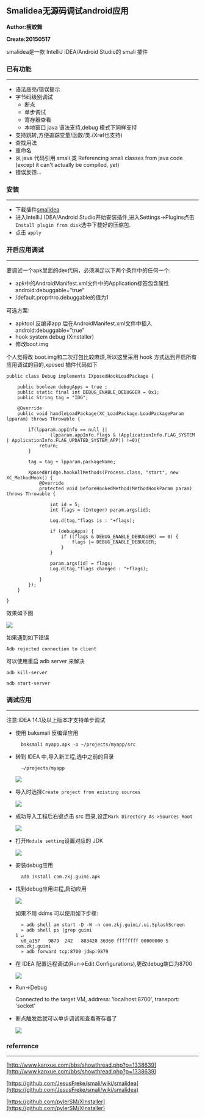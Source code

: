 ## Smalidea无源码调试android应用

<!-- create time: 2015-05-17 15:52:52  -->

<!-- This file is created from $MARBOO_HOME/.media/starts/default.md
本文件由 $MARBOO_HOME/.media/starts/default.md 复制而来 -->


**Author:瘦蛟舞**

**Create:20150517**

smalidea是一款 IntelliJ IDEA/Android Studio的 smali 插件

### 已有功能

---

- 语法高亮/错误提示
- 字节码级别调试
	* 断点
	* 单步调试
	* 寄存器查看
	* 本地窗口 java 语法支持,debug 模式下同样支持
- 支持跳转,方便追踪变量/函数/类.(Xref也支持)
- 查找用法
- 重命名
- 从 java 代码引用 smali 类 Referencing smali classes from java code (except it can't actually be compiled, yet)
- 错误反馈...

### 安装

---

- 下载插件[smalidea](https://bitbucket.org/JesusFreke/smali/downloads)
- 进入IntelliJ IDEA/Android Studio开始安装插件,进入Settings->Plugins点击```Install plugin from disk```选中下载好的压缩包.
- 点击 ```apply```

### 开启应用调试

---

要调试一个apk里面的dex代码，必须满足以下两个条件中的任何一个:

- apk中的AndroidManifest.xml文件中的Application标签包含属性android:debuggable=”true”
- /default.prop中ro.debuggable的值为1 

可选方案:

- apktool 反编译app 后在AndroidManifest.xml文件中插入android:debuggable=”true”
- hook system debug (Xinstaller)
- 修改boot.img

个人觉得改 boot.img和二次打包比较麻烦,所以这里采用 hook 方式达到开启所有应用调试的目的,xposed 插件代码如下

	public class Debug implements IXposedHookLoadPackage {

	    public boolean debugApps = true ;
	    public static final int DEBUG_ENABLE_DEBUGGER = 0x1;
	    public String tag = "IDG";

	    @Override
	    public void handleLoadPackage(XC_LoadPackage.LoadPackageParam lpparam) throws Throwable {

	        if(lpparam.appInfo == null ||
	                (lpparam.appInfo.flags & (ApplicationInfo.FLAG_SYSTEM | ApplicationInfo.FLAG_UPDATED_SYSTEM_APP)) !=0){
	            return;
	        }

	        tag = tag + lpparam.packageName;

	        XposedBridge.hookAllMethods(Process.class, "start", new XC_MethodHook() {
	            @Override
	            protected void beforeHookedMethod(MethodHookParam param) throws Throwable {

	                int id = 5;
	                int flags = (Integer) param.args[id];

	                Log.d(tag,"flags is : "+flags);

	                if (debugApps) {
	                    if ((flags & DEBUG_ENABLE_DEBUGGER) == 0) {
	                        flags |= DEBUG_ENABLE_DEBUGGER;
	                    }
	                }

	                param.args[id] = flags;
	                Log.d(tag,"flags changed : "+flags);

	            }
	        });
	    }

	}

效果如下图

![](img/hookdebug.png)

如果遇到如下错误

	Adb rejected connection to client

可以使用重启 adb server 来解决

	adb kill-server

	adb start-server
	

### 调试应用

---

注意:IDEA 14.1及以上版本才支持单步调试

- 使用 baksmali 反编译应用

		baksmali myapp.apk -o ~/projects/myapp/src

- 转到 IDEA 中,导入新工程,选中之前的目录

	 	~/projects/myapp
		
	![](img/import.png)
	
- 导入时选择```Create project from existing sources```

	![](img/sources.png)

- 成功导入工程后右键点击 src 目录,设定```Mark Directory As->Sources Root```

	![](img/root.png)

- 打开```Module setting```设置对应的 JDK

	![](img/sdk.png)

- 安装debug应用

		adb install com.zkj.guimi.apk

- 找到debug应用进程,启动应用

	![](img/hookdebug2.png)

	如果不用 ddms 可以使用如下步骤:
	
		» adb shell am start -D -W -n com.zkj.guimi/.ui.SplashScreen
		» adb shell ps |grep guimi                                                                                                         1 ↵
		u0_a157   9879  242   883420 36360 ffffffff 00000000 S com.zkj.guimi
		» adb forward tcp:8700 jdwp:9879

- 在 IDEA 配置远程调试(Run->Edit Configurations),更改debug端口为8700

	![](img/remote.png)
	

- Run->Debug

	Connected to the target VM, address: 'localhost:8700', transport: 'socket'

- 断点触发后就可以单步调试和查看寄存器了

	![](img/1.png)



### referrence

---

[http://www.kanxue.com/bbs/showthread.php?p=1338639](http://www.kanxue.com/bbs/showthread.php?p=1338639)

[https://github.com/JesusFreke/smali/wiki/smalidea](https://github.com/JesusFreke/smali/wiki/smalidea)

[https://github.com/pylerSM/XInstaller](https://github.com/pylerSM/XInstaller)